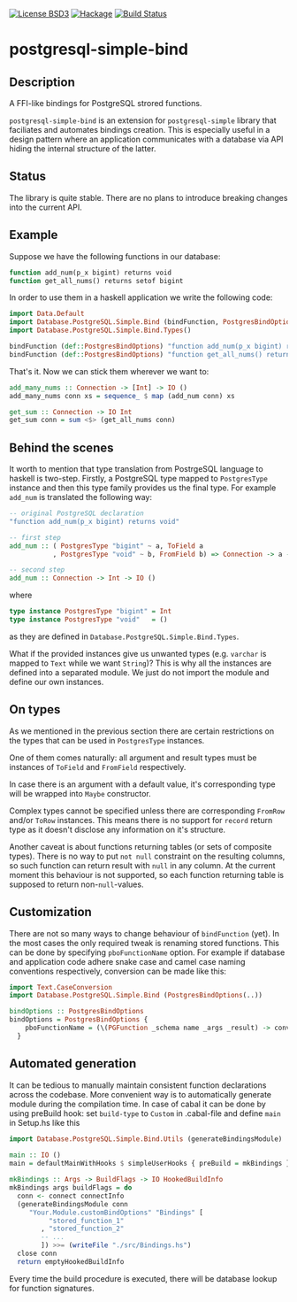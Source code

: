 [![License BSD3](https://img.shields.io/badge/license-BSD3-brightgreen.svg)](https://tldrlegal.com/license/bsd-3-clause-license-(revised))
[![Hackage](https://img.shields.io/hackage/v/postgresql-simple-bind.svg?style=flat)](https://hackage.haskell.org/package/postgresql-simple-bind)
[![Build Status](https://travis-ci.org/zohl/postgresql-simple-bind.svg?branch=master)](https://travis-ci.org/zohl/postgresql-simple-bind)

# postgresql-simple-bind

## Description
  A FFI-like bindings for PostgreSQL strored functions.
  
  `postgresql-simple-bind` is an extension for `postgresql-simple`
  library that faciliates and automates bindings creation. This is
  especially useful in a design pattern where an application
  communicates with a database via API hiding the internal structure
  of the latter.

## Status
The library is quite stable.
There are no plans to introduce breaking changes into the current API.

## Example
  Suppose we have the following functions in our database:

  ```sql
  function add_num(p_x bigint) returns void
  function get_all_nums() returns setof bigint
  ``` 

  In order to use them in a haskell application we write the following code:

  ```haskell
  import Data.Default
  import Database.PostgreSQL.Simple.Bind (bindFunction, PostgresBindOptions)
  import Database.PostgreSQL.Simple.Bind.Types()
  
  bindFunction (def::PostgresBindOptions) "function add_num(p_x bigint) returns void"
  bindFunction (def::PostgresBindOptions) "function get_all_nums() returns setof bigint"
  ```

  That's it. Now we can stick them wherever we want to:
  ```haskell
  add_many_nums :: Connection -> [Int] -> IO ()
  add_many_nums conn xs = sequence_ $ map (add_num conn) xs
  
  get_sum :: Connection -> IO Int
  get_sum conn = sum <$> (get_all_nums conn)
  ```

## Behind the scenes
  It worth to mention that type translation from PostrgeSQL language to haskell
  is two-step. Firstly, a PostgreSQL type mapped to `PostgresType` instance and
  then this type family provides us the final type.
  For example `add_num` is translated the following way:

  ```haskell
  -- original PostgreSQL declaration
  "function add_num(p_x bigint) returns void"
  
  -- first step
  add_num :: ( PostgresType "bigint" ~ a, ToField a
             , PostgresType "void" ~ b, FromField b) => Connection -> a -> IO b
  
  -- second step
  add_num :: Connection -> Int -> IO ()
  ```

  where
  ```haskell
  type instance PostgresType "bigint" = Int
  type instance PostgresType "void"   = ()
  ``` 
  as they are defined in `Database.PostgreSQL.Simple.Bind.Types`.

  What if the provided instances give us unwanted types (e.g. `varchar` is
  mapped to `Text` while we want `String`)? This is why all the instances are
  defined into a separated module. We just do not import the module and define
  our own instances.


## On types
  As we mentioned in the previous section there are certain restrictions on the
  types that can be used in `PostgresType` instances.

  One of them comes naturally: all argument and result types must be instances of
  `ToField` and `FromField` respectively.

  In case there is an argument with a default value, it's corresponding type
  will be wrapped into `Maybe` constructor.

  Complex types cannot be specified unless there are corresponding `FromRow`
  and/or `ToRow` instances. This means there is no support for `record` return
  type as it doesn't disclose any information on it's structure.

  Another caveat is about functions returning tables (or sets of composite
  types). There is no way to put `not null` constraint on the resulting columns,
  so such function can return result with `null` in any column. At the current
  moment this behaviour is not supported, so each function returning table is
  supposed to return non-`null`-values.


## Customization
  There are not so many ways to change behaviour of `bindFunction` (yet).
  In the most cases the only required tweak is renaming stored functions.
  This can be done by specifying `pboFunctionName` option.
  For example if database and application code adhere snake case and camel case
  naming conventions respectively, conversion can be made like this:

  ```haskell
  import Text.CaseConversion
  import Database.PostgreSQL.Simple.Bind (PostgresBindOptions(..))
  
  bindOptions :: PostgresBindOptions
  bindOptions = PostgresBindOptions {
      pboFunctionName = (\(PGFunction _schema name _args _result) -> convertCase Snake Camel name)
    }
  ```

## Automated generation
  It can be tedious to manually maintain consistent function declarations
  across the codebase. More convenient way is to automatically generate module
  during the compilation time. In case of cabal it can be done by using 
  preBuild hook: set `build-type` to `Custom` in .cabal-file and define
  `main` in Setup.hs like this

  ```haskell
  import Database.PostgreSQL.Simple.Bind.Utils (generateBindingsModule)
   
  main :: IO ()
  main = defaultMainWithHooks $ simpleUserHooks { preBuild = mkBindings }
  
  mkBindings :: Args -> BuildFlags -> IO HookedBuildInfo
  mkBindings args buildFlags = do
    conn <- connect connectInfo
    (generateBindingsModule conn
       "Your.Module.customBindOptions" "Bindings" [
            "stored_function_1"
          , "stored_function_2"
          -- ...
          ]) >>= (writeFile "./src/Bindings.hs")
    close conn
    return emptyHookedBuildInfo
  ```

  Every time the build procedure is executed, there will be database
  lookup for function signatures.
   
  

